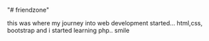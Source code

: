 "# friendzone" 

this was where my journey into web development started...
html,css, bootstrap and i started learning php.. smile
